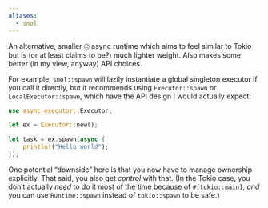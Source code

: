 ```yaml
---
aliases:
  - smol
---
```

An alternative, smaller 🙄 async runtime which aims to feel similar to Tokio but is (or at least claims to be?) much lighter weight. Also makes some better (in my view, anyway) API choices.

For example, `smol::spawn` will lazily instantiate a global singleton executor if you call it directly, but it recommends using `Executor::spawn` or `LocalExecutor::spawn`, which have the API design I would actually expect:

```rust
use async_executor::Executor;

let ex = Executor::new();

let task = ex.spawn(async {
    println!("Hello world");
});
```

One potential “downside” here is that you now have to manage ownership explicitly. That said, you also get *control* with that. (In the Tokio case, you don’t actually *need* to do it most of the time because of `#[tokio::main]`, *and* you can use `Runtime::spawn` instead of `tokio::spawn` to be safe.)